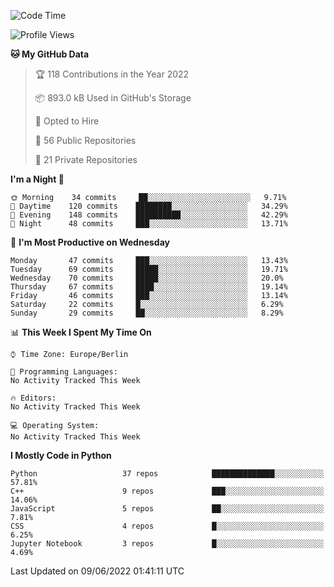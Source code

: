 <!--START_SECTION:waka-->
![Code Time](http://img.shields.io/badge/Code%20Time-0%20secs-blue)

![Profile Views](http://img.shields.io/badge/Profile%20Views-0-blue)

**🐱 My GitHub Data** 

> 🏆 118 Contributions in the Year 2022
 > 
> 📦 893.0 kB Used in GitHub's Storage 
 > 
> 💼 Opted to Hire
 > 
> 📜 56 Public Repositories 
 > 
> 🔑 21 Private Repositories  
 > 
**I'm a Night 🦉** 

```text
🌞 Morning    34 commits     ██░░░░░░░░░░░░░░░░░░░░░░░   9.71% 
🌆 Daytime    120 commits    ████████░░░░░░░░░░░░░░░░░   34.29% 
🌃 Evening    148 commits    ██████████░░░░░░░░░░░░░░░   42.29% 
🌙 Night      48 commits     ███░░░░░░░░░░░░░░░░░░░░░░   13.71%

```
📅 **I'm Most Productive on Wednesday** 

```text
Monday       47 commits     ███░░░░░░░░░░░░░░░░░░░░░░   13.43% 
Tuesday      69 commits     █████░░░░░░░░░░░░░░░░░░░░   19.71% 
Wednesday    70 commits     █████░░░░░░░░░░░░░░░░░░░░   20.0% 
Thursday     67 commits     ████░░░░░░░░░░░░░░░░░░░░░   19.14% 
Friday       46 commits     ███░░░░░░░░░░░░░░░░░░░░░░   13.14% 
Saturday     22 commits     █░░░░░░░░░░░░░░░░░░░░░░░░   6.29% 
Sunday       29 commits     ██░░░░░░░░░░░░░░░░░░░░░░░   8.29%

```


📊 **This Week I Spent My Time On** 

```text
⌚︎ Time Zone: Europe/Berlin

💬 Programming Languages: 
No Activity Tracked This Week

🔥 Editors: 
No Activity Tracked This Week

💻 Operating System: 
No Activity Tracked This Week

```

**I Mostly Code in Python** 

```text
Python                   37 repos            ██████████████░░░░░░░░░░░   57.81% 
C++                      9 repos             ███░░░░░░░░░░░░░░░░░░░░░░   14.06% 
JavaScript               5 repos             ██░░░░░░░░░░░░░░░░░░░░░░░   7.81% 
CSS                      4 repos             █░░░░░░░░░░░░░░░░░░░░░░░░   6.25% 
Jupyter Notebook         3 repos             █░░░░░░░░░░░░░░░░░░░░░░░░   4.69%

```



 Last Updated on 09/06/2022 01:41:11 UTC
<!--END_SECTION:waka-->　　
